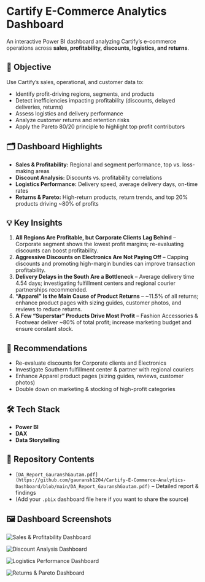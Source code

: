 # Cartify E-Commerce Analytics Dashboard  

An interactive Power BI dashboard analyzing Cartify’s e-commerce operations across **sales, profitability, discounts, logistics, and returns**.

## 📌 Objective  
Use Cartify’s sales, operational, and customer data to:  

- Identify profit-driving regions, segments, and products  
- Detect inefficiencies impacting profitability (discounts, delayed deliveries, returns)  
- Assess logistics and delivery performance  
- Analyze customer returns and retention risks  
- Apply the Pareto 80/20 principle to highlight top profit contributors  

## 🗂 Dashboard Highlights  
- **Sales & Profitability:** Regional and segment performance, top vs. loss-making areas  
- **Discount Analysis:** Discounts vs. profitability correlations  
- **Logistics Performance:** Delivery speed, average delivery days, on-time rates  
- **Returns & Pareto:** High-return products, return trends, and top 20% products driving ~80% of profits  

## 💡 Key Insights  
1. **All Regions Are Profitable, but Corporate Clients Lag Behind** – Corporate segment shows the lowest profit margins; re-evaluating discounts can boost profitability.  
2. **Aggressive Discounts on Electronics Are Not Paying Off** – Capping discounts and promoting high-margin bundles can improve transaction profitability.  
3. **Delivery Delays in the South Are a Bottleneck** – Average delivery time 4.54 days; investigating fulfillment centers and regional courier partnerships recommended.  
4. **“Apparel” Is the Main Cause of Product Returns** – ~11.5% of all returns; enhance product pages with sizing guides, customer photos, and reviews to reduce returns.  
5. **A Few “Superstar” Products Drive Most Profit** – Fashion Accessories & Footwear deliver ~80% of total profit; increase marketing budget and ensure constant stock.  

## 🎯 Recommendations  
- Re-evaluate discounts for Corporate clients and Electronics  
- Investigate Southern fulfillment center & partner with regional couriers  
- Enhance Apparel product pages (sizing guides, reviews, customer photos)  
- Double down on marketing & stocking of high-profit categories  

## 🛠 Tech Stack  
- **Power BI**  
- **DAX**  
- **Data Storytelling**  

## 📂 Repository Contents  
- `[DA_Report_GauranshGautam.pdf](https://github.com/gauransh1204/Cartify-E-Commerce-Analytics-Dashboard/blob/main/DA_Report_GauranshGautam.pdf)` – Detailed report & findings  
- (Add your `.pbix` dashboard file here if you want to share the source)  

## 🖼️ Dashboard Screenshots  

![Sales & Profitability Dashboard](screenshots/sales_profitability.png)  

![Discount Analysis Dashboard](screenshots/discount_analysis.png)  

![Logistics Performance Dashboard](screenshots/logistics_performance.png)  

![Returns & Pareto Dashboard](screenshots/returns_pareto.png)  

